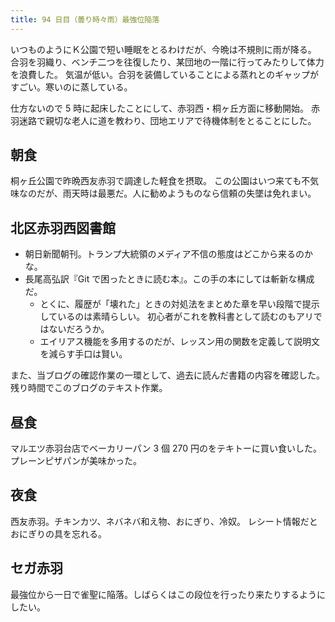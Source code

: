 ```yaml
---
title: 94 日目（曇り時々雨）最強位陥落
---
```


いつものようにＫ公園で短い睡眠をとるわけだが、今晩は不規則に雨が降る。
合羽を羽織り、ベンチ二つを往復したり、某団地の一階に行ってみたりして体力を浪費した。
気温が低い。合羽を装備していることによる蒸れとのギャップがすごい。寒いのに蒸している。

仕方ないので 5 時に起床したことにして、赤羽西・桐ヶ丘方面に移動開始。
赤羽迷路で親切な老人に道を教わり、団地エリアで待機体制をとることにした。

## 朝食

桐ヶ丘公園で昨晩西友赤羽で調達した軽食を摂取。
この公園はいつ来ても不気味なのだが、雨天時は最悪だ。人に勧めようものなら信頼の失墜は免れまい。

## 北区赤羽西図書館

* 朝日新聞朝刊。トランプ大統領のメディア不信の態度はどこから来るのかな。
* 長尾高弘訳『Git で困ったときに読む本』。この手の本にしては斬新な構成だ。
  * とくに、履歴が「壊れた」ときの対処法をまとめた章を早い段階で提示しているのは素晴らしい。
    初心者がこれを教科書として読むのもアリではないだろうか。
  * エイリアス機能を多用するのだが、レッスン用の関数を定義して説明文を減らす手口は賢い。

また、当ブログの確認作業の一環として、過去に読んだ書籍の内容を確認した。
残り時間でこのブログのテキスト作業。

## 昼食

マルエツ赤羽台店でベーカリーパン 3 個 270 円のをテキトーに買い食いした。プレーンピザパンが美味かった。

## 夜食

西友赤羽。チキンカツ、ネバネバ和え物、おにぎり、冷奴。
レシート情報だとおにぎりの具を忘れる。

## セガ赤羽

最強位から一日で雀聖に陥落。しばらくはこの段位を行ったり来たりするようにしたい。
